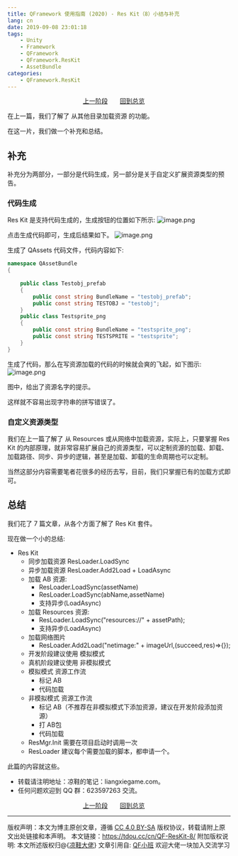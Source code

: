 ```yaml
---
title: QFramework 使用指南 (2020) - Res Kit（8）小结与补充
lang: cn
date: 2019-09-08 23:01:18
tags:
    - Unity
    - Framework
    - QFramework
    - QFramework.ResKit
    - AssetBundle
categories:
    - QFramework.ResKit
---
```



<center>
<a href="https://tdou.cc/cn/QF-ResKit-07/">上一阶段</a> &nbsp;&nbsp;&nbsp;&nbsp;&nbsp;
<a href="https://tdou.cc/cn/QFramework-guide/">回到总览</a> &nbsp;&nbsp;&nbsp;&nbsp;&nbsp;
</center>


在上一篇，我们了解了 从其他目录加载资源 的功能。

在这一片，我们做一个补充和总结。

## 补充
补充分为两部分，一部分是代码生成，另一部分是关于自定义扩展资源类型的预告。

### 代码生成 
Res Kit 是支持代码生成的，生成按钮的位置如下所示:
![image.png](http://file.liangxiegame.com/7a76c4e3-1baa-4366-9c8f-3335e311e499.png) 

点击生成代码即可，生成后结果如下。
![image.png](http://file.liangxiegame.com/0ea13581-4960-4bc8-bbf1-b49a03455271.png) 

生成了 QAssets 代码文件，代码内容如下:
``` csharp
namespace QAssetBundle
{
    
    public class Testobj_prefab
    {
        public const string BundleName = "testobj_prefab";
        public const string TESTOBJ = "testobj";
    }
    public class Testsprite_png
    {
        public const string BundleName = "testsprite_png";
        public const string TESTSPRITE = "testsprite";
    }
}

```

生成了代码，那么在写资源加载的代码的时候就会爽的飞起，如下图示:
![image.png](http://file.liangxiegame.com/7b8ae854-aafe-49d8-9318-5f7d1190c8cc.png) 

图中，给出了资源名字的提示。

这样就不容易出现字符串的拼写错误了。


### 自定义资源类型
我们在上一篇了解了 从 Resources 或从网络中加载资源，实际上，只要掌握 Res Kit 的内部原理，就非常容易扩展自己的资源类型，可以定制资源的加载、卸载、加载路径、同步、异步的逻辑，甚至是加载、卸载的生命周期也可以定制。

当然这部分内容需要笔者花很多的经历去写，目前，我们只掌握已有的加载方式即可。

## 总结
我们花了 7 篇文章，从各个方面了解了 Res Kit 套件。

现在做一个小的总结:
* Res Kit
  * 同步加载资源 ResLoader.LoadSync
  * 异步加载资源 ResLoader.Add2Load + LoadAsync
  * 加载 AB 资源:
    * ResLoader.LoadSync(assetName)
    * ResLoader.LoadSync(abName,assetName)
    * 支持异步(LoadAsync)
  * 加载 Resources 资源:
    * ResLoader.LoadSync("resources://" + assetPath);
    * 支持异步(LoadAsync)   
   * 加载网络图片
     * ResLoader.Add2Load("netimage:" + imageUrl,(succeed,res)=>{});
   * 开发阶段建议使用 模拟模式
   * 真机阶段建议使用 非模拟模式
   * 模拟模式 资源工作流
     * 标记 AB
     * 代码加载
   * 非模拟模式 资源工作流
     * 标记 AB（不推荐在非模拟模式下添加资源，建议在开发阶段添加资源）
     * 打 AB包
     * 代码加载
   * ResMgr.Init 需要在项目启动时调用一次
   * ResLoader 建议每个需要加载的脚本，都申请一个。

此篇的内容就这些。

* 转载请注明地址：凉鞋的笔记：liangxiegame.com。
* 任何问题欢迎到 QQ 群：623597263 交流。


<center>
<a href="https://tdou.cc/cn/QF-ResKit-07/">上一阶段</a> &nbsp;&nbsp;&nbsp;&nbsp;&nbsp;
<a href="https://tdou.cc/cn/QFramework-guide/">回到总览</a> &nbsp;&nbsp;&nbsp;&nbsp;&nbsp;
</center>


--- 

版权声明：本文为博主原创文章，遵循 [CC 4.0 BY-SA](http://creativecommons.org/licenses/by-sa/4.0/) 版权协议，转载请附上原文出处链接和本声明。
本文链接：https://tdou.cc/cn/QF-ResKit-8/
附加版权说明: 本文所述版权归@{[凉鞋大佬](https://github.com/liangxiegame)}
文章引用自: [QF小班](http://master.liangxiegame.com/master/intro) 欢迎大佬一块加入交流学习